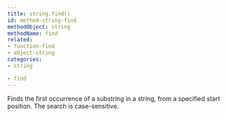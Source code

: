 ```yaml
---
title: string.find()
id: method-string-find
methodObject: string
methodName: find
related:
- function-find
- object-string
categories:
- string

- find
---
```


Finds the first occurrence of a substring in a string, from a
        specified start position. The search is case-sensitive.